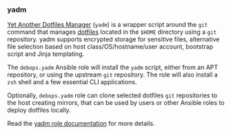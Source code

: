 ### yadm

[Yet Another Dotfiles Manager](https://yadm.io/) (`yadm`) is a wrapper
script around the `git` command that manages
[dotfiles](https://en.wikipedia.org/wiki/Hidden_file_and_hidden_directory)
located in the `$HOME` directory using a `git` repository. yadm supports
encrypted storage for sensitive files, alternative file selection based
on host class/OS/hostname/user account, bootstrap script and Jinja
templating.

The `debops.yadm` Ansible role will install the `yadm` script, either
from an APT repository, or using the upstream `git` repository. The role
will also install a `zsh` shell and a few essential CLI applications.

Optionally, `debops.yadm` role can clone selected dotfiles `git`
repositories to the host creating mirrors, that can be used by users or
other Ansible roles to deploy dotfiles locally.

Read the [yadm role documentation](https://docs.debops.org/en/stable-3.0/ansible/roles/yadm/) for more details.
